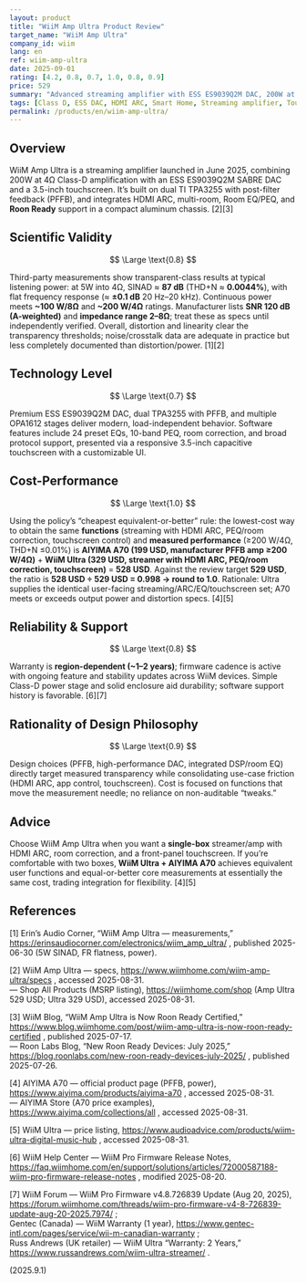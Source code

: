 ```yaml
---
layout: product
title: "WiiM Amp Ultra Product Review"
target_name: "WiiM Amp Ultra"
company_id: wiim
lang: en
ref: wiim-amp-ultra
date: 2025-09-01
rating: [4.2, 0.8, 0.7, 1.0, 0.8, 0.9]
price: 529
summary: "Advanced streaming amplifier with ESS ES9039Q2M DAC, 200W at 4Ω, and 3.5-inch touchscreen, delivering transparent performance with comprehensive smart features"
tags: [Class D, ESS DAC, HDMI ARC, Smart Home, Streaming amplifier, Touchscreen]
permalink: /products/en/wiim-amp-ultra/
---
```

## Overview

WiiM Amp Ultra is a streaming amplifier launched in June 2025, combining 200W at 4Ω Class-D amplification with an ESS ES9039Q2M SABRE DAC and a 3.5-inch touchscreen. It’s built on dual TI TPA3255 with post-filter feedback (PFFB), and integrates HDMI ARC, multi-room, Room EQ/PEQ, and **Roon Ready** support in a compact aluminum chassis. [2][3]

## Scientific Validity

$$ \Large \text{0.8} $$

Third-party measurements show transparent-class results at typical listening power: at 5W into 4Ω, SINAD ≈ **87 dB** (THD+N ≈ **0.0044%**), with flat frequency response (≈ **±0.1 dB** 20 Hz–20 kHz). Continuous power meets **~100 W/8Ω** and **~200 W/4Ω** ratings. Manufacturer lists **SNR 120 dB (A-weighted)** and **impedance range 2–8Ω**; treat these as specs until independently verified. Overall, distortion and linearity clear the transparency thresholds; noise/crosstalk data are adequate in practice but less completely documented than distortion/power. [1][2]

## Technology Level

$$ \Large \text{0.7} $$

Premium ESS ES9039Q2M DAC, dual TPA3255 with PFFB, and multiple OPA1612 stages deliver modern, load-independent behavior. Software features include 24 preset EQs, 10-band PEQ, room correction, and broad protocol support, presented via a responsive 3.5-inch capacitive touchscreen with a customizable UI.

## Cost-Performance

$$ \Large \text{1.0} $$

Using the policy’s “cheapest equivalent-or-better” rule: the lowest-cost way to obtain the same **functions** (streaming with HDMI ARC, PEQ/room correction, touchscreen control) and **measured performance** (≥200 W/4Ω, THD+N ≤0.01%) is **AIYIMA A70 (199 USD, manufacturer PFFB amp ≥200 W/4Ω)** + **WiiM Ultra (329 USD, streamer with HDMI ARC, PEQ/room correction, touchscreen)** = **528 USD**. Against the review target **529 USD**, the ratio is **528 USD ÷ 529 USD = 0.998 → round to 1.0**. Rationale: Ultra supplies the identical user-facing streaming/ARC/EQ/touchscreen set; A70 meets or exceeds output power and distortion specs. [4][5]

## Reliability & Support

$$ \Large \text{0.8} $$

Warranty is **region-dependent (~1–2 years)**; firmware cadence is active with ongoing feature and stability updates across WiiM devices. Simple Class-D power stage and solid enclosure aid durability; software support history is favorable. [6][7]

## Rationality of Design Philosophy

$$ \Large \text{0.9} $$

Design choices (PFFB, high-performance DAC, integrated DSP/room EQ) directly target measured transparency while consolidating use-case friction (HDMI ARC, app control, touchscreen). Cost is focused on functions that move the measurement needle; no reliance on non-auditable “tweaks.”

## Advice

Choose WiiM Amp Ultra when you want a **single-box** streamer/amp with HDMI ARC, room correction, and a front-panel touchscreen. If you’re comfortable with two boxes, **WiiM Ultra + AIYIMA A70** achieves equivalent user functions and equal-or-better core measurements at essentially the same cost, trading integration for flexibility. [4][5]

## References

[1] Erin’s Audio Corner, “WiiM Amp Ultra — measurements,” https://erinsaudiocorner.com/electronics/wiim_amp_ultra/ , published 2025-06-30 (5W SINAD, FR flatness, power).

[2] WiiM Amp Ultra — specs, https://www.wiimhome.com/wiim-amp-ultra/specs , accessed 2025-08-31.  
— Shop All Products (MSRP listing), https://wiimhome.com/shop (Amp Ultra 529 USD; Ultra 329 USD), accessed 2025-08-31.

[3] WiiM Blog, “WiiM Amp Ultra is Now Roon Ready Certified,” https://www.blog.wiimhome.com/post/wiim-amp-ultra-is-now-roon-ready-certified , published 2025-07-17.  
— Roon Labs Blog, “New Roon Ready Devices: July 2025,” https://blog.roonlabs.com/new-roon-ready-devices-july-2025/ , published 2025-07-26.

[4] AIYIMA A70 — official product page (PFFB, power), https://www.aiyima.com/products/aiyima-a70 , accessed 2025-08-31.  
— AIYIMA Store (A70 price examples), https://www.aiyima.com/collections/all , accessed 2025-08-31.

[5] WiiM Ultra — price listing, https://www.audioadvice.com/products/wiim-ultra-digital-music-hub , accessed 2025-08-31.

[6] WiiM Help Center — WiiM Pro Firmware Release Notes, https://faq.wiimhome.com/en/support/solutions/articles/72000587188-wiim-pro-firmware-release-notes , modified 2025-08-20.

[7] WiiM Forum — WiiM Pro Firmware v4.8.726839 Update (Aug 20, 2025), https://forum.wiimhome.com/threads/wiim-pro-firmware-v4-8-726839-update-aug-20-2025.7974/ ;  
Gentec (Canada) — WiiM Warranty (1 year), https://www.gentec-intl.com/pages/service/wii-m-canadian-warranty ;  
Russ Andrews (UK retailer) — WiiM Ultra “Warranty: 2 Years,” https://www.russandrews.com/wiim-ultra-streamer/ .

(2025.9.1)

